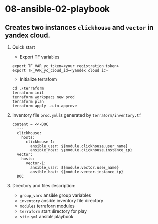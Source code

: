 08-ansible-02-playbook
===

Creates two instances `clickhouse` and `vector` in yandex cloud.
---

1. Quick start
    - Export TF variables
    ```
    export TF_VAR_yc_token=<your registration token>
    export TF_VAR_yc_cloud_id=<yandex cloud id>   
    ```
    - Initialize terraform
    ```
    cd ./terraform
    terraform init
    terraform workspace new prod
    terraform plan
    terraform apply -auto-approve
    ```

2. Inventory file `prod.yml` is generated by `terraform/inventory.tf`
    ```
    content = <<-DOC
      ---
      clickhouse:
        hosts:
          clickhouse-1:
            ansible_user: ${module.clickhouse.user_name}
            ansible_host: ${module.clickhouse.instance_ip}
      vector:
        hosts:
          vector-1:
            ansible_user: ${module.vector.user_name}
            ansible_host: ${module.vector.instance_ip}
      DOC
    ```
3. Directory and files description:
    - `group_vars` ansible group variables
    - `inventory` ansible inventory file directory
    - `modules` terraform modules
    - `terraform` start directory for play
    - `site.yml` ansible playbook
